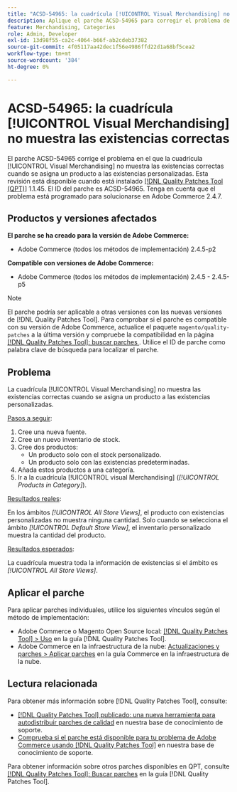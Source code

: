 ```yaml
---
title: "ACSD-54965: la cuadrícula [!UICONTROL Visual Merchandising] no muestra las existencias correctas"
description: Aplique el parche ACSD-54965 para corregir el problema de Adobe Commerce en el que la cuadrícula [!UICONTROL Visual Merchandising] no muestra las existencias correctas cuando se asigna un producto a las existencias personalizadas.
feature: Merchandising, Categories
role: Admin, Developer
exl-id: 13d98f55-ca2c-4064-b66f-ab2cdeb37382
source-git-commit: 4f05117aa42dec1f56e4986ffd22d1a68bf5cea2
workflow-type: tm+mt
source-wordcount: '384'
ht-degree: 0%

---
```


# ACSD-54965: la cuadrícula [!UICONTROL Visual Merchandising] no muestra las existencias correctas

El parche ACSD-54965 corrige el problema en el que la cuadrícula [!UICONTROL Visual Merchandising] no muestra las existencias correctas cuando se asigna un producto a las existencias personalizadas. Esta revisión está disponible cuando está instalado [[!DNL Quality Patches Tool (QPT)]](/help/announcements/adobe-commerce-announcements/magento-quality-patches-released-new-tool-to-self-serve-quality-patches.md) 1.1.45. El ID del parche es ACSD-54965. Tenga en cuenta que el problema está programado para solucionarse en Adobe Commerce 2.4.7.

## Productos y versiones afectados

**El parche se ha creado para la versión de Adobe Commerce:**

* Adobe Commerce (todos los métodos de implementación) 2.4.5-p2

**Compatible con versiones de Adobe Commerce:**

* Adobe Commerce (todos los métodos de implementación) 2.4.5 - 2.4.5-p5

>[!NOTE]
>
>El parche podría ser aplicable a otras versiones con las nuevas versiones de [!DNL Quality Patches Tool]. Para comprobar si el parche es compatible con su versión de Adobe Commerce, actualice el paquete `magento/quality-patches` a la última versión y compruebe la compatibilidad en la página [[!DNL Quality Patches Tool]: buscar parches ](https://experienceleague.adobe.com/tools/commerce-quality-patches/index.html). Utilice el ID de parche como palabra clave de búsqueda para localizar el parche.

## Problema

La cuadrícula [!UICONTROL Visual Merchandising] no muestra las existencias correctas cuando se asigna un producto a las existencias personalizadas.

<u>Pasos a seguir</u>:

1. Cree una nueva fuente.
1. Cree un nuevo inventario de stock.
1. Cree dos productos:
   * Un producto solo con el stock personalizado.
   * Un producto solo con las existencias predeterminadas.
1. Añada estos productos a una categoría.
1. Ir a la cuadrícula [!UICONTROL visual Merchandising] (*[!UICONTROL Products in Category]*).

<u>Resultados reales</u>:

En los ámbitos *[!UICONTROL All Store Views]*, el producto con existencias personalizadas no muestra ninguna cantidad. Solo cuando se selecciona el ámbito *[!UICONTROL Default Store View]*, el inventario personalizado muestra la cantidad del producto.

<u>Resultados esperados</u>:

La cuadrícula muestra toda la información de existencias si el ámbito es *[!UICONTROL All Store Views]*.

## Aplicar el parche

Para aplicar parches individuales, utilice los siguientes vínculos según el método de implementación:

* Adobe Commerce o Magento Open Source local: [[!DNL Quality Patches Tool] > Uso](https://experienceleague.adobe.com/docs/commerce-operations/tools/quality-patches-tool/usage.html) en la guía [!DNL Quality Patches Tool].
* Adobe Commerce en la infraestructura de la nube: [Actualizaciones y parches > Aplicar parches](https://experienceleague.adobe.com/docs/commerce-cloud-service/user-guide/develop/upgrade/apply-patches.html) en la guía Commerce en la infraestructura de la nube.

## Lectura relacionada

Para obtener más información sobre [!DNL Quality Patches Tool], consulte:

* [[!DNL Quality Patches Tool] publicado: una nueva herramienta para autodistribuir parches de calidad](/help/announcements/adobe-commerce-announcements/magento-quality-patches-released-new-tool-to-self-serve-quality-patches.md) en nuestra base de conocimiento de soporte.
* [Comprueba si el parche está disponible para tu problema de Adobe Commerce usando [!DNL Quality Patches Tool]](/help/support-tools/patches-available-in-qpt-tool/check-patch-for-magento-issue-with-magento-quality-patches.md) en nuestra base de conocimiento de soporte.

Para obtener información sobre otros parches disponibles en QPT, consulte [[!DNL Quality Patches Tool]: Buscar parches](https://experienceleague.adobe.com/tools/commerce-quality-patches/index.html) en la guía [!DNL Quality Patches Tool].
